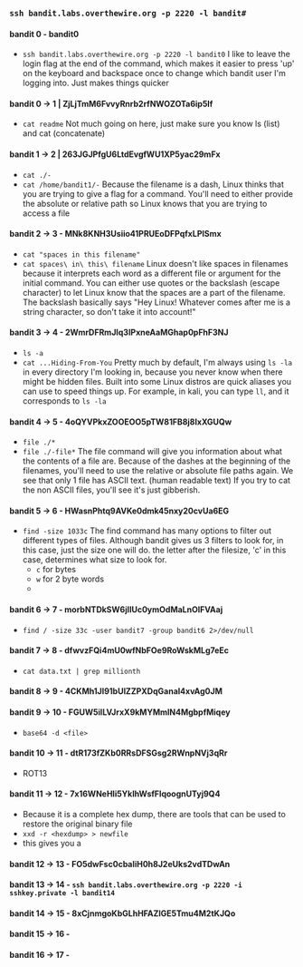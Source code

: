 ### `ssh bandit.labs.overthewire.org -p 2220 -l bandit#`

#### bandit 0 - bandit0
- `ssh bandit.labs.overthewire.org -p 2220 -l bandit0`
I like to leave the login flag at the end of the command, which makes it easier to press 'up' on the keyboard and backspace once to change which bandit user I'm logging into. Just makes things quicker
#### bandit 0 -> 1 | ZjLjTmM6FvvyRnrb2rfNWOZOTa6ip5If
- `cat readme`
Not much going on here, just make sure you know ls (list) and cat (concatenate)
#### bandit 1 -> 2 | 263JGJPfgU6LtdEvgfWU1XP5yac29mFx
- `cat ./-`
- `cat /home/bandit1/-`
Because the filename is a dash, Linux thinks that you are trying to give a flag for a command. You'll need to either provide the absolute or relative path so Linux knows that you are trying to access a file
#### bandit 2 -> 3 - MNk8KNH3Usiio41PRUEoDFPqfxLPlSmx
- `cat "spaces in this filename"`
- `cat spaces\ in\ this\ filename`
Linux doesn't like spaces in filenames because it interprets each word as a different file or argument for the initial command. You can either use quotes or the backslash (escape character) to let Linux know that the spaces are a part of the filename. The backslash basically says "Hey Linux! Whatever comes after me is a string character, so don't take it into account!"
#### bandit 3 -> 4 - 2WmrDFRmJIq3IPxneAaMGhap0pFhF3NJ
- `ls -a`
- `cat ...Hiding-From-You`
Pretty much by default, I'm always using `ls -la` in every directory I'm looking in, because you never know when there might be hidden files. Built into some Linux distros are quick aliases you can use to speed things up. For example, in kali, you can type `ll`, and it corresponds to `ls -la`
#### bandit 4 -> 5 - 4oQYVPkxZOOEOO5pTW81FB8j8lxXGUQw
 - `file ./*`
 - `file ./-file*`
 The file command will give you information about what the contents of a file are. Because of the dashes at the beginning of the filenames, you'll need to use the relative or absolute file paths again. We see that only 1 file has ASCII text. (human readable text) If you try to cat the non ASCII files, you'll see it's just gibberish.
#### bandit 5 -> 6 - HWasnPhtq9AVKe0dmk45nxy20cvUa6EG
- `find -size 1033c`
The find command has many options to filter out different types of files. Although bandit gives us 3 filters to look for, in this case, just the size one will do. the letter after the filesize, 'c' in this case, determines what size to look for. 
	- `c` for bytes
	- `w` for 2 byte words
	- 
#### bandit 6 -> 7 - morbNTDkSW6jIlUc0ymOdMaLnOlFVAaj
- `find / -size 33c -user bandit7 -group bandit6 2>/dev/null`
#### bandit 7 -> 8 - dfwvzFQi4mU0wfNbFOe9RoWskMLg7eEc
- `cat data.txt | grep millionth`
#### bandit 8 -> 9 - 4CKMh1JI91bUIZZPXDqGanal4xvAg0JM
#### bandit 9 -> 10 - FGUW5ilLVJrxX9kMYMmlN4MgbpfMiqey
* `base64 -d <file>`
#### bandit 10 -> 11 - dtR173fZKb0RRsDFSGsg2RWnpNVj3qRr
* ROT13
#### bandit 11 -> 12 - 7x16WNeHIi5YkIhWsfFIqoognUTyj9Q4
* Because it is a complete hex dump, there are tools that can be used to restore the original binary file
* `xxd -r <hexdump> > newfile`
* this gives you a
#### bandit 12 -> 13 - FO5dwFsc0cbaIiH0h8J2eUks2vdTDwAn
#### bandit 13 -> 14 - `ssh bandit.labs.overthewire.org -p 2220 -i sshkey.private -l bandit14`
#### bandit 14 -> 15 - 8xCjnmgoKbGLhHFAZlGE5Tmu4M2tKJQo
#### bandit 15 -> 16 - 
#### bandit 16 -> 17 - 
